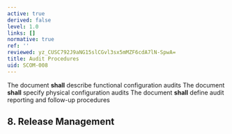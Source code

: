 ```yaml
---
active: true
derived: false
level: 1.0
links: []
normative: true
ref: ''
reviewed: yz_CUSC792J9aNG15slCGvl3sx5mMZF6cdA7lN-SpwA=
title: Audit Procedures
uid: SCOM-008
---
```


The document **shall** describe functional configuration audits
The document **shall** specify physical configuration audits
The document **shall** define audit reporting and follow-up procedures

## 8. Release Management